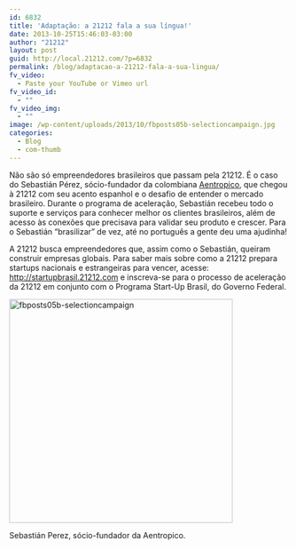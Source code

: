 ```yaml
---
id: 6832
title: 'Adaptação: a 21212 fala a sua língua!'
date: 2013-10-25T15:46:03-03:00
author: "21212"
layout: post
guid: http://local.21212.com/?p=6832
permalink: /blog/adaptacao-a-21212-fala-a-sua-lingua/
fv_video:
  - Paste your YouTube or Vimeo url
fv_video_id:
  - ""
fv_video_img:
  - ""
image: /wp-content/uploads/2013/10/fbposts05b-selectioncampaign.jpg
categories:
  - Blog
  - com-thumb
---
```

Não são só empreendedores brasileiros que passam pela 21212. É o caso do Sebastián Pérez, sócio-fundador da colombiana [Aentropico](http://www.aentropi.co/), que chegou à 21212 com seu acento espanhol e o desafio de entender o mercado brasileiro. Durante o programa de aceleração, Sebastián recebeu todo o suporte e serviços para conhecer melhor os clientes brasileiros, além de acesso às conexões que precisava para validar seu produto e crescer. Para o Sebastián &#8220;brasilizar&#8221; de vez, até no português a gente deu uma ajudinha!

<p dir="ltr">
  A 21212 busca empreendedores que, assim como o Sebastián, queiram construir empresas globais. Para saber mais sobre como a 21212 prepara startups nacionais e estrangeiras para vencer, acesse: <a href="http://startupbrasil.21212.com/">http://startupbrasil.21212.com</a> e inscreva-se para o processo de aceleração da 21212 em conjunto com o Programa Start-Up Brasil, do Governo Federal.
</p>

<div id="attachment_6834" style="width: 413px" class="wp-caption aligncenter">
  <a href="http://local.21212.com/wp-content/uploads/2013/10/fbposts05b-selectioncampaign.jpg"><img aria-describedby="caption-attachment-6834" class="size-full wp-image-6834" alt="fbposts05b-selectioncampaign" src="http://local.21212.com/wp-content/uploads/2013/10/fbposts05b-selectioncampaign.jpg" width="403" height="403" srcset="http://localhost:8080/wp-content/uploads/2013/10/fbposts05b-selectioncampaign.jpg 403w, http://localhost:8080/wp-content/uploads/2013/10/fbposts05b-selectioncampaign-150x150.jpg 150w, http://localhost:8080/wp-content/uploads/2013/10/fbposts05b-selectioncampaign-300x300.jpg 300w" sizes="(max-width: 403px) 100vw, 403px" /></a>
  
  <p id="caption-attachment-6834" class="wp-caption-text">
    Sebastián Perez, sócio-fundador da Aentropico.
  </p>
</div>

&nbsp;